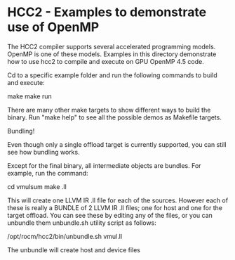 HCC2 - Examples to demonstrate use of OpenMP
==============================================

The HCC2 compiler supports several accelerated programming models. OpenMP is one of these models. Examples in this directory demonstrate how to use hcc2 to compile and execute on GPU OpenMP 4.5 code.

Cd to a specific example folder and run the following commands to build and execute:

make
make run

There are many other make targets to show different ways to build the binary. Run "make help" to see all the possible demos as Makefile targets.


Bundling!

Even though only a single offload target is currently supported, you can still see how bundling works.

Except for the final binary, all intermediate objects are bundles.
For example, run the command:

cd vmulsum
make .ll

This will create one LLVM IR .ll file for each of the sources. However each of these is really a BUNDLE of 2 LLVM IR .ll files; one for host and one for the target offload. You can see these by editing any of the files, or you can unbundle them unbundle.sh utility script as follows:

/opt/rocm/hcc2/bin/unbundle.sh vmul.ll

The unbundle will create host and device files
